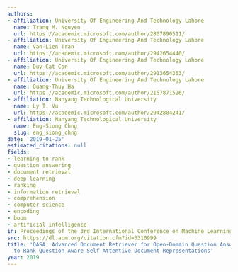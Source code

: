 ```yaml
---
authors:
- affiliation: University Of Engineering And Technology Lahore
  name: Trang M. Nguyen
  url: https://academic.microsoft.com/author/2807890511/
- affiliation: University Of Engineering And Technology Lahore
  name: Van-Lien Tran
  url: https://academic.microsoft.com/author/2942654440/
- affiliation: University Of Engineering And Technology Lahore
  name: Duy-Cat Can
  url: https://academic.microsoft.com/author/2913654363/
- affiliation: University Of Engineering And Technology Lahore
  name: Quang-Thuy Ha
  url: https://academic.microsoft.com/author/2157871526/
- affiliation: Nanyang Technological University
  name: Ly T. Vu
  url: https://academic.microsoft.com/author/2942804241/
- affiliation: Nanyang Technological University
  name: Eng-Siong Chng
  slug: eng_siong_chng
date: '2019-01-25'
estimated_citations: null
fields:
- learning to rank
- question answering
- document retrieval
- deep learning
- ranking
- information retrieval
- comprehension
- computer science
- encoding
- boom
- artificial intelligence
in: Proceedings of the 3rd International Conference on Machine Learning and Soft Computing
src: https://dl.acm.org/citation.cfm?id=3310999
title: 'QASA: Advanced Document Retriever for Open-Domain Question Answering by Learning
  to Rank Question-Aware Self-Attentive Document Representations'
year: 2019
---
```

